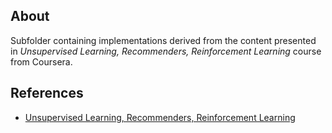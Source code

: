 ## About
Subfolder containing implementations derived from the content presented in _Unsupervised Learning, Recommenders, Reinforcement Learning_ course from Coursera.
## References
- [Unsupervised Learning, Recommenders, Reinforcement Learning](https://www.youtube.com/watch?v=PaCmpygFfXo)
